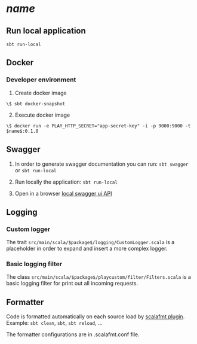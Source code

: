 # $name$


## Run local application
`sbt run-local`


## Docker

### Developer environment

1. Create docker image

`\$ sbt docker-snapshot`

2. Execute docker image

`\$ docker run -e PLAY_HTTP_SECRET="app-secret-key" -i -p 9000:9000 -t $name$:0.1.0`

## Swagger

1. In order to generate swagger documentation you can run:
`sbt swagger`
or
`sbt run-local`

2. Run locally the application:
`sbt run-local`

3. Open in a browser [local swagger ui API](http://localhost:9000/docs/swagger-ui/index.html?url=/assets/swagger.json)

## Logging

### Custom logger
The trait `src/main/scala/$package$/logging/CustomLogger.scala` is a
placeholder in order to expand and insert a more complex logger.

### Basic logging filter
The class `src/main/scala/$package$/playcustom/filter/Filters.scala` is a basic logging filter for print out all incoming requests.


## Formatter

Code is formatted automatically on each source load by [scalafmt plugin](http://scalameta.org/scalafmt/).
Example: `sbt clean`, `sbt`, `sbt reload`, ...

The formatter configurations are in .scalafmt.conf file.
